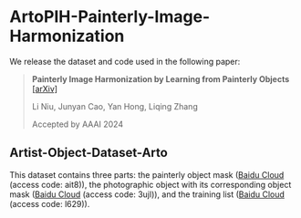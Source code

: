 # ArtoPIH-Painterly-Image-Harmonization

We release the dataset and code used in the following paper:
> **Painterly Image Harmonization by Learning from Painterly Objects**  [[arXiv]](https://arxiv.org/pdf/2312.10263.pdf)<br>
>
> Li Niu, Junyan Cao, Yan Hong, Liqing Zhang
>
> Accepted by AAAI 2024

## Artist-Object-Dataset-Arto

This dataset contains three parts: the painterly object mask ([Baidu Cloud](https://pan.baidu.com/s/1VacWN_5FgOXnzd2q9cIyYA) (access code: ait8)), the photographic object with its corresponding object mask ([Baidu Cloud](https://pan.baidu.com/s/1x3xqoNvKOdocSjRHFq-pJA) (access code: 3ujl)), and the training list ([Baidu Cloud](https://pan.baidu.com/s/15ZCUIj9rFc0m_LDpkVCeDA) (access code: l629)).
